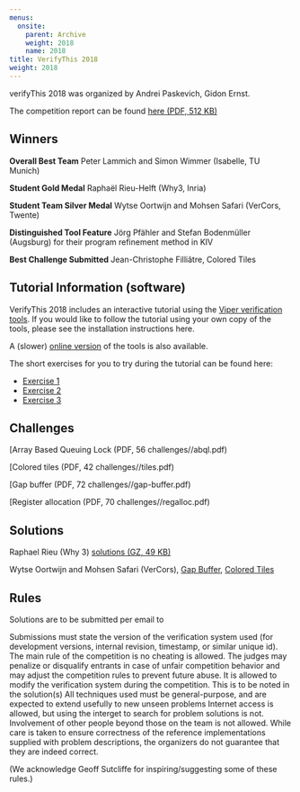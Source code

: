 ```yaml
---
menus: 
  onsite:
    parent: Archive
    weight: 2018
    name: 2018 
title: VerifyThis 2018
weight: 2018
---
```


verifyThis 2018 was organized by Andrei Paskevich, Gidon Ernst.
<!--more-->

The competition report can be found [here (PDF, 512 KB)](solutions//sttt-summary.pdf)

## Winners

**Overall Best Team**
Peter Lammich and Simon Wimmer (Isabelle, TU Munich)

**Student Gold Medal**
Raphaël Rieu-Helft (Why3, Inria)

**Student Team Silver Medal**
Wytse Oortwijn and Mohsen Safari (VerCors, Twente)

**Distinguished Tool Feature**
Jörg Pfähler and Stefan Bodenmüller (Augsburg) for their program
refinement method in KIV

**Best Challenge Submitted**
Jean-Christophe Filliâtre, Colored Tiles

## Tutorial Information (software)

VerifyThis 2018 includes an interactive tutorial using the [Viper verification tools](http://www.pm.inf.ethz.ch/research/viper/). If you would like to follow the tutorial using your own copy of the tools,
please see the installation instructions here.

A (slower) [online version](http://viper.ethz.ch/examples/blank-example.html) of the tools is also available.

The short exercises for you to try during the tutorial can be found
here:

* [Exercise 1](exercise1.vpr)
* [Exercise 2](exercise2.vpr)
* [Exercise 3](exercise3.vpr)

## Challenges

[Array Based Queuing Lock (PDF, 56 challenges//abql.pdf)  

[Colored tiles (PDF, 42 challenges//tiles.pdf)  

[Gap buffer (PDF, 72 challenges//gap-buffer.pdf)

[Register allocation (PDF, 70 challenges//regalloc.pdf)
 
## Solutions

Raphael Rieu (Why 3) [solutions (GZ, 49 KB)](solutions//solutions.tar.gz)

Wytse Oortwijn and Mohsen Safari (VerCors), [Gap Buffer](https://github.com/utwente-fmt/vercors/blob/master/examples/verifythis2018/challenge1.pvl), 
[Colored Tiles](https://github.com/utwente-fmt/vercors/blob/master/examples/verifythis2018/challenge2.pvl)

## Rules

Solutions are to be submitted per email to

Submissions must state the version of the verification system used (for
development versions, internal revision, timestamp, or similar unique id).
The main rule of the competition is no cheating is allowed. The judges
may penalize or disqualify entrants in case of unfair competition
behavior and may adjust the competition rules to prevent future abuse.
It is allowed to modify the verification system during the competition.
This is to be noted in the solution(s)
All techniques used must be general-purpose, and are expected to extend
usefully to new unseen problems
Internet access is allowed, but using the interget to search for problem
solutions is not.
Involvement of other people beyond those on the team is not allowed.
While care is taken to ensure correctness of the reference
implementations supplied with problem descriptions, the organizers do
not guarantee that they are indeed correct.


(We acknowledge Geoff Sutcliffe for inspiring/suggesting some of these
rules.)

